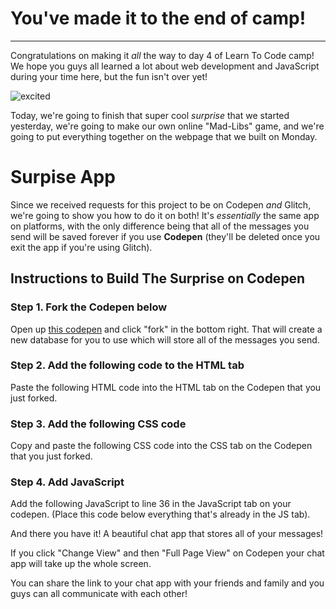# You've made it to the end of camp!
---------
Congratulations on making it *all* the way to day 4 of Learn To Code camp! We hope you guys all learned a lot about web development and JavaScript during your time here, but the fun isn't over yet! 

![excited](https://media.giphy.com/media/5GoVLqeAOo6PK/giphy.gif)

Today, we're going to finish that super cool *surprise* that we started yesterday, we're going to make our own online "Mad-Libs" game, and we're going to put everything together on the webpage that we built on Monday.

# Surpise App 

Since we received requests for this project to be on Codepen *and* Glitch, we're going to show you how to do it on both! It's *essentially* the same app on platforms, with the only difference being that all of the messages you send will be saved forever if you use **Codepen** (they'll be deleted once you exit the app if you're using Glitch).


## Instructions to Build The Surprise on Codepen

### Step 1. Fork the Codepen below

Open up <a href="https://codepen.io/dianevinson/pen/mdVOxVZ" target="_blank">this codepen</a> and click "fork" in the bottom right. That will create a new database for you to use which will store all of the messages you send.

### Step 2. Add the following code to the HTML tab

Paste the following HTML code into the HTML tab on the Codepen that you just forked.

<script src="https://gist.github.com/dianevinson/73bc69c5e7ffa3db053b0f85b6643068.js"></script>


### Step 3. Add the following CSS code

Copy and paste the following CSS code into the CSS tab on the Codepen that you just forked.

<script src="https://gist.github.com/dianevinson/a3c1e3b2ebc06a9c8ffd2e4d3aef3e5d.js"></script>


### Step 4. Add JavaScript 

Add the following JavaScript to line 36 in the JavaScript tab on your codepen. (Place this code below everything that's already in the JS tab).


<script src="https://gist.github.com/dianevinson/e06d866d7422262625c94d4b73687197.js"></script>

And there you have it! A beautiful chat app that stores all of your messages!

If you click "Change View" and then "Full Page View" on Codepen your chat app will take up the whole screen. 

You can share the link to your chat app with your friends and family and you guys can all communicate with each other!

